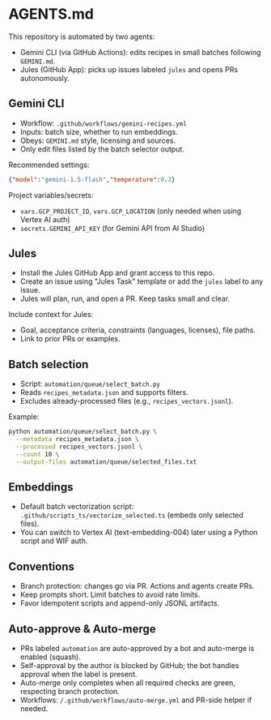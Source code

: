 # AGENTS.md

This repository is automated by two agents:

- Gemini CLI (via GitHub Actions): edits recipes in small batches following `GEMINI.md`.
- Jules (GitHub App): picks up issues labeled `jules` and opens PRs autonomously.

## Gemini CLI

- Workflow: `.github/workflows/gemini-recipes.yml`
- Inputs: batch size, whether to run embeddings.
- Obeys: `GEMINI.md` style, licensing and sources.
- Only edit files listed by the batch selector output.

Recommended settings:

```json
{"model":"gemini-1.5-flash","temperature":0.2}
```

Project variables/secrets:

- `vars.GCP_PROJECT_ID`, `vars.GCP_LOCATION` (only needed when using Vertex AI auth)
- `secrets.GEMINI_API_KEY` (for Gemini API from AI Studio)

## Jules

- Install the Jules GitHub App and grant access to this repo.
- Create an issue using "Jules Task" template or add the `jules` label to any issue.
- Jules will plan, run, and open a PR. Keep tasks small and clear.

Include context for Jules:

- Goal, acceptance criteria, constraints (languages, licenses), file paths.
- Link to prior PRs or examples.

## Batch selection

- Script: `automation/queue/select_batch.py`
- Reads `recipes_metadata.json` and supports filters.
- Excludes already-processed files (e.g., `recipes_vectors.jsonl`).

Example:

```bash
python automation/queue/select_batch.py \
  --metadata recipes_metadata.json \
  --processed recipes_vectors.jsonl \
  --count 10 \
  --output-files automation/queue/selected_files.txt
```

## Embeddings

- Default batch vectorization script: `.github/scripts_ts/vectorize_selected.ts` (embeds only selected files).
- You can switch to Vertex AI (text-embedding-004) later using a Python script and WIF auth.

## Conventions

- Branch protection: changes go via PR. Actions and agents create PRs.
- Keep prompts short. Limit batches to avoid rate limits.
- Favor idempotent scripts and append-only JSONL artifacts.

## Auto-approve & Auto-merge
- PRs labeled `automation` are auto-approved by a bot and auto-merge is enabled (squash).
- Self-approval by the author is blocked by GitHub; the bot handles approval when the label is present.
- Auto-merge only completes when all required checks are green, respecting branch protection.
- Workflows: `/.github/workflows/auto-merge.yml` and PR-side helper if needed.
